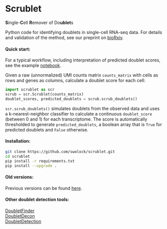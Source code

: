 # Scrublet
**S**ingle-**C**ell **R**emover of Do**ublet**s  
  
Python code for identifying doublets in single-cell RNA-seq data. For details and validation of the method, see our preprint on [bioRxiv](https://www.biorxiv.org/content/early/2018/07/09/357368).

#### Quick start:
For a typical workflow, including interpretation of predicted doublet scores, see the example [notebook](./examples/scrublet_basics.ipynb).  
  
Given a raw (unnormalized) UMI counts matrix `counts_matrix` with cells as rows and genes as columns, calculate a doublet score for each cell: 
```python
import scrublet as scr
scrub = scr.Scrublet(counts_matrix)
doublet_scores, predicted_doublets = scrub.scrub_doublets()
```
`scr.scrub_doublets()` simulates doublets from the observed data and uses a k-nearest-neighbor classifier to calculate a continuous `doublet_score` (between 0 and 1) for each transcriptome. The score is automatically thresholded to generate `predicted_doublets`, a boolean array that is `True` for predicted doublets and `False` otherwise. 

#### Installation:
```bash
git clone https://github.com/swolock/scrublet.git
cd scrublet
pip install -r requirements.txt
pip install --upgrade .
```

#### Old versions:
Previous versions can be found [here](./old_versions/).

#### Other doublet detection tools:
[DoubletFinder](https://github.com/chris-mcginnis-ucsf/DoubletFinder)  
[DoubletDecon](https://github.com/EDePasquale/DoubletDecon)  
[DoubletDetection](https://github.com/JonathanShor/DoubletDetection)
